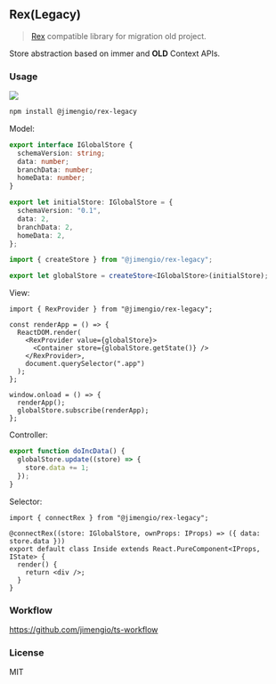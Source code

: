 ## Rex(Legacy)

> [Rex](https://github.com/jimengio/rex) compatible library for migration old project.

Store abstraction based on immer and **OLD** Context APIs.

### Usage

![](https://img.shields.io/npm/v/@jimengio/rex-legacy.svg)

```bash
npm install @jimengio/rex-legacy
```

Model:

```ts
export interface IGlobalStore {
  schemaVersion: string;
  data: number;
  branchData: number;
  homeData: number;
}

export let initialStore: IGlobalStore = {
  schemaVersion: "0.1",
  data: 2,
  branchData: 2,
  homeData: 2,
};
```

```ts
import { createStore } from "@jimengio/rex-legacy";

export let globalStore = createStore<IGlobalStore>(initialStore);
```

View:

```tsx
import { RexProvider } from "@jimengio/rex-legacy";

const renderApp = () => {
  ReactDOM.render(
    <RexProvider value={globalStore}>
      <Container store={globalStore.getState()} />
    </RexProvider>,
    document.querySelector(".app")
  );
};

window.onload = () => {
  renderApp();
  globalStore.subscribe(renderApp);
};
```

Controller:

```ts
export function doIncData() {
  globalStore.update((store) => {
    store.data += 1;
  });
}
```

Selector:

```tsx
import { connectRex } from "@jimengio/rex-legacy";

@connectRex((store: IGlobalStore, ownProps: IProps) => ({ data: store.data }))
export default class Inside extends React.PureComponent<IProps, IState> {
  render() {
    return <div />;
  }
}
```

### Workflow

https://github.com/jimengio/ts-workflow

### License

MIT

